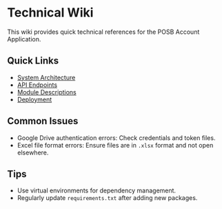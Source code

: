 # Technical Wiki

This wiki provides quick technical references for the POSB Account Application.

## Quick Links
- [System Architecture](../technical.md#system-architecture)
- [API Endpoints](../technical.md#api-endpoints)
- [Module Descriptions](../technical.md#module-descriptions)
- [Deployment](../technical.md#deployment-instructions)

## Common Issues
- Google Drive authentication errors: Check credentials and token files.
- Excel file format errors: Ensure files are in `.xlsx` format and not open elsewhere.

## Tips
- Use virtual environments for dependency management.
- Regularly update `requirements.txt` after adding new packages.
